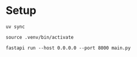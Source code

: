 # Setup

```shell
uv sync
```

```shell
source .venv/bin/activate
```

```shell
fastapi run --host 0.0.0.0 --port 8000 main.py
```
